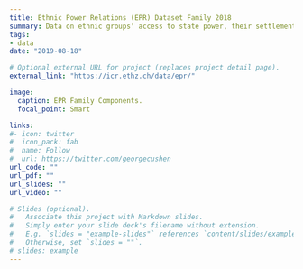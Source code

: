 ```yaml
---
title: Ethnic Power Relations (EPR) Dataset Family 2018
summary: Data on ethnic groups' access to state power, their settlement patterns, links to rebel organizations, transborder ethnic kin relations, and intraethnic cleavages.
tags:
- data
date: "2019-08-18"

# Optional external URL for project (replaces project detail page).
external_link: "https://icr.ethz.ch/data/epr/"

image:
  caption: EPR Family Components.
  focal_point: Smart

links:
#- icon: twitter
#  icon_pack: fab
#  name: Follow
#  url: https://twitter.com/georgecushen
url_code: ""
url_pdf: ""
url_slides: ""
url_video: ""

# Slides (optional).
#   Associate this project with Markdown slides.
#   Simply enter your slide deck's filename without extension.
#   E.g. `slides = "example-slides"` references `content/slides/example-slides.md`.
#   Otherwise, set `slides = ""`.
# slides: example
---
```

